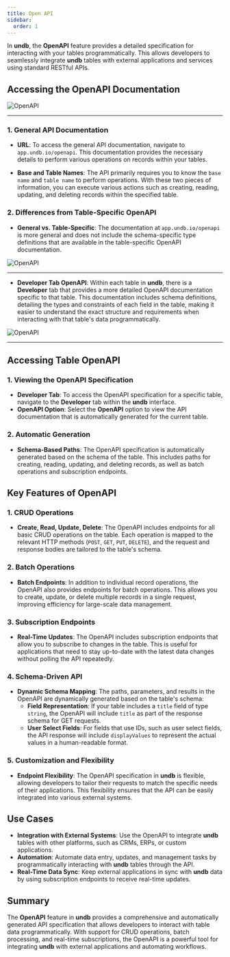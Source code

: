 ```yaml
---
title: Open API
sidebar:
  order: 1
---
```


In **undb**, the **OpenAPI** feature provides a detailed specification for interacting with your tables programmatically. This allows developers to seamlessly integrate **undb** tables with external applications and services using standard RESTful APIs.

## Accessing the OpenAPI Documentation

<img src="/imgs/openapi.png" alt="OpenAPI" />

<hr />

### 1. General API Documentation

- **URL**: To access the general API documentation, navigate to `app.undb.io/openapi`. This documentation provides the necessary details to perform various operations on records within your tables.

- **Base and Table Names**: The API primarily requires you to know the `base name` and `table name` to perform operations. With these two pieces of information, you can execute various actions such as creating, reading, updating, and deleting records within the specified table.

### 2. Differences from Table-Specific OpenAPI

- **General vs. Table-Specific**: The documentation at `app.undb.io/openapi` is more general and does not include the schema-specific type definitions that are available in the table-specific OpenAPI documentation.

<img src="/imgs/openapi-general.png" alt="OpenAPI" />

<hr />

- **Developer Tab OpenAPI**: Within each table in **undb**, there is a **Developer** tab that provides a more detailed OpenAPI documentation specific to that table. This documentation includes schema definitions, detailing the types and constraints of each field in the table, making it easier to understand the exact structure and requirements when interacting with that table's data programmatically.

<img src="/imgs/openapi-table.png" alt="OpenAPI" />

<hr />

## Accessing Table OpenAPI

### 1. Viewing the OpenAPI Specification

- **Developer Tab**: To access the OpenAPI specification for a specific table, navigate to the **Developer** tab within the **undb** interface.
- **OpenAPI Option**: Select the **OpenAPI** option to view the API documentation that is automatically generated for the current table.

### 2. Automatic Generation

- **Schema-Based Paths**: The OpenAPI specification is automatically generated based on the schema of the table. This includes paths for creating, reading, updating, and deleting records, as well as batch operations and subscription endpoints.

## Key Features of OpenAPI

### 1. CRUD Operations

- **Create, Read, Update, Delete**: The OpenAPI includes endpoints for all basic CRUD operations on the table. Each operation is mapped to the relevant HTTP methods (`POST`, `GET`, `PUT`, `DELETE`), and the request and response bodies are tailored to the table's schema.

### 2. Batch Operations

- **Batch Endpoints**: In addition to individual record operations, the OpenAPI also provides endpoints for batch operations. This allows you to create, update, or delete multiple records in a single request, improving efficiency for large-scale data management.

### 3. Subscription Endpoints

- **Real-Time Updates**: The OpenAPI includes subscription endpoints that allow you to subscribe to changes in the table. This is useful for applications that need to stay up-to-date with the latest data changes without polling the API repeatedly.

### 4. Schema-Driven API

- **Dynamic Schema Mapping**: The paths, parameters, and results in the OpenAPI are dynamically generated based on the table's schema:
  - **Field Representation**: If your table includes a `title` field of type `string`, the OpenAPI will include `title` as part of the response schema for GET requests.
  - **User Select Fields**: For fields that use IDs, such as user select fields, the API response will include `displayValues` to represent the actual values in a human-readable format.

### 5. Customization and Flexibility

- **Endpoint Flexibility**: The OpenAPI specification in **undb** is flexible, allowing developers to tailor their requests to match the specific needs of their applications. This flexibility ensures that the API can be easily integrated into various external systems.

## Use Cases

- **Integration with External Systems**: Use the OpenAPI to integrate **undb** tables with other platforms, such as CRMs, ERPs, or custom applications.
- **Automation**: Automate data entry, updates, and management tasks by programmatically interacting with **undb** tables through the API.
- **Real-Time Data Sync**: Keep external applications in sync with **undb** data by using subscription endpoints to receive real-time updates.

## Summary

The **OpenAPI** feature in **undb** provides a comprehensive and automatically generated API specification that allows developers to interact with table data programmatically. With support for CRUD operations, batch processing, and real-time subscriptions, the OpenAPI is a powerful tool for integrating **undb** with external applications and automating workflows.
